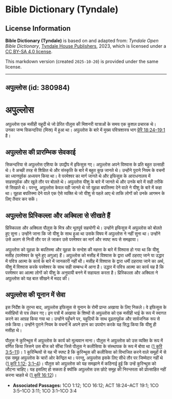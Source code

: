 # Bible Dictionary (Tyndale)

## License Information

**Bible Dictionary (Tyndale)** is based on and adapted from: _Tyndale Open Bible Dictionary_, [Tyndale House Publishers](https://tyndaleopenresources.com/), 2023, which is licensed under a [CC BY-SA 4.0 license](https://creativecommons.org/licenses/by-sa/4.0/legalcode.en).

This markdown version (created `2025-10-20`) is provided under the same license.



--------------------------------

## अपुल्लोस (id: 380984)

अपुल्लोस
========

अपुल्लोस एक मसीही यहूदी थे जो प्रेरित पौलुस की मिशनरी यात्राओं के समय एक कुशल प्रचारक थे। उनका जन्म सिकन्दरिया (मिस्र) में हुआ था। अपुल्लोस के बारे में मुख्य पवित्रशास्त्र भाग [प्रेरि 18:24–19:1](https://ref.ly/Acts18:24-Acts19:1) है। 

अपुल्लोस की प्रारम्भिक सेवकाई
-----------------------------

सिकन्दरिया से अपुल्लोस एशिया के उपद्वीप में इफिसुस गए। अपुल्लोस अपने विश्वास के प्रति बहुत उत्साही थे। वे अच्छी तरह से शिक्षित थे और संस्कृति के बारे में बहुत कुछ जानते थे। उन्होंने पुराने नियम के वचनों का ध्यानपूर्वक अध्ययन किया था। वे परमेश्वर का मार्ग जानते थे और इफिसुस के आराधनालय में साहसपूर्वक और खुले तौर पर बोलते थे। अपुल्लोस यीशु के बारे में जानते थे और उनके बारे में सही तरीके से सिखाते थे। परन्तु, अपुल्लोस केवल वही जानते थे जो यूहन्ना बपतिस्मा देने वाले ने यीशु के बारे में कहा था। यूहन्ना बपतिस्मा देने वाले एक ऐसे व्यक्ति थे जो यीशु से पहले आए थे ताकि लोगों को उनके आगमन के लिए तैयार कर सकें।

अपुल्लोस प्रिस्किल्ला और अक्विला से सीखते हैं
---------------------------------------------

प्रिस्किल्ला और अक्विला पौलुस के मित्र और भूतपूर्व सहयोगी थे। उन्होंने इफिसुस में अपुल्लोस को बोलते हुए सुना। उन्होंने जाना कि जो यीशु के साथ हुआ था उसके विषय में अपुल्लोस ने नहीं सुना था। उन्होंने उसे अलग से निजी तौर पर ले जाकर उसे परमेश्वर का मार्ग और स्पष्ट रूप से समझाया।

अपुल्लोस को यूहन्ना के बपतिस्मा और यूहन्ना के सन्देश की महत्ता के बारे में विश्वास हो गया था कि यीशु मसीह (परमेश्वर के चुने हुए अगुआ) हैं। अपुल्लोस को मसीह में विश्वास के द्वारा धर्मी ठहराए जाने या उद्धार में पवित्र आत्मा के कार्य के बारे में जानकारी नहीं थी। मसीह में विश्वास के द्वारा धर्मी ठहराया जाने का अर्थ, यीशु में विश्वास करके परमेश्वर के साथ सही सम्बन्ध में आना है। उद्धार में पवित्र आत्मा का कार्य यह है कि परमेश्वर का आत्मा लोगों को यीशु के अनुयायी बनने में सहायता करता है। प्रिस्किल्ला और अक्विला ने अपुल्लोस को यह बात सीखने में मदद की।

अपुल्लोस की यूनान में सेवा
--------------------------

इस निर्देश के तुरन्त बाद, अपुल्लोस इफिसुस से यूनान के रोमी प्रान्त अखाया के लिए निकले। वे इफिसुस के मसीहियों से पत्र लेकर गए। इन पत्रों में अखाया के शिष्यों से अपुल्लोस को एक मसीही भाई के रूप में स्वागत करने का आग्रह किया गया था। उन्होंने पहुँचने पर, यहूदियों के साथ दृढ़तापूर्वक और सार्वजनिक रूप से तर्क किया। उन्होंने पुराने नियम के वचनों में अपने ज्ञान का उपयोग करके यह सिद्ध किया कि यीशु ही मसीहा थे। 

पौलुस ने कुरिन्थुस में अपुल्लोस के कार्य को मूल्यवान माना। पौलुस ने अपुल्लोस को उस व्यक्ति के रूप में वर्णित किया जिसने उस बीज को सींचा जिसे पौलुस ने कलीसिया के संस्थापक के रूप में बोया था ([1 कुरि 3:5–11](https://ref.ly/1Cor3:5-1Cor3:11))। 1 कुरिन्थियों से यह भी स्पष्ट है कि कुरिन्थुस की कलीसिया को विभाजित करने वाले समूहों में से एक समूह अपुल्लोस के चारों ओर केन्द्रित था। परन्तु, अपुल्लोस इसके लिए सीधे तौर पर जिम्मेदार नहीं थे ([1 कुरि 1:12](https://ref.ly/1Cor1:12); [3:1–4](https://ref.ly/1Cor3:1-1Cor3:4))। पौलुस को अपुल्लोस को यह समझाने में कठिनाई हुई कि उन्हें कुरिन्थुस को लौटना चाहिए। यह इसलिए हो सकता है क्योंकि अपुल्लोस उस छोटे समूह की निरन्तरता को प्रोत्साहित नहीं करना चाहते थे ([1 कुरि 16:12](https://ref.ly/1Cor16:12))।

* **Associated Passages:** 1CO 1:12; 1CO 16:12; ACT 18:24–ACT 19:1; 1CO 3:5–1CO 3:11; 1CO 3:1–1CO 3:4

